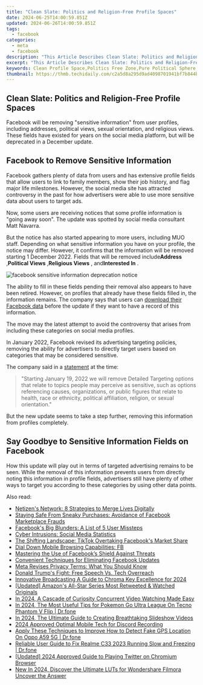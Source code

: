 ```yaml
---
title: "Clean Slate: Politics and Religion-Free Profile Spaces"
date: 2024-06-25T14:00:59.851Z
updated: 2024-06-26T14:00:59.851Z
tags:
  - facebook
categories:
  - meta
  - facebook
description: "This Article Describes Clean Slate: Politics and Religion-Free Profile Spaces"
excerpt: "This Article Describes Clean Slate: Politics and Religion-Free Profile Spaces"
keywords: Clean Profile Space,Politics Free Zone,Pure Political Sphere,Religion Free Platform,Nonpartisan Ground,Unbiased Personal Area,Secular Profile Section
thumbnail: https://thmb.techidaily.com/c2a5d8a295d9ad4098701941bf7b844bb3d03e72bb938f97ddf7a9d42ff93268.jpg
---
```


## Clean Slate: Politics and Religion-Free Profile Spaces

 Facebook will be removing "sensitive information" from user profiles, including addresses, political views, sexual orientation, and religious views. These fields have existed for years on the social media platform, but will be deprecated in a December update.

## Facebook to Remove Sensitive Information

 Facebook gathers plenty of data from users and has extensive profile fields that allow users to link to family members, show their job history, and flag major life milestones. However, the social media site has attracted controversy in the past for how advertisers were able to use more sensitive data about users to target ads.

 Now, some users are receiving notices that some profile information is "going away soon". The update was spotted by social media consultant Matt Navarra.

 But the notice has also started appearing to more users, including MUO staff. Depending on what sensitive information you have on your profile, the notice may differ. However, it confirms that the information will be removed starting 1 December 2022\. Fields that will be removed include**Address** ,**Political Views** ,**Religious Views** , and**Interested In** .

![facebook sensitive information deprecation notice](https://static1.makeuseofimages.com/wordpress/wp-content/uploads/2022/11/facebook-sensitive-information-deprecation-notice.jpg)

 The ability to fill in these fields pending their removal also appears to have been retired. However, on profiles that already have these fields filled in, the information remains. The company says that users can [download their Facebook data](https://www.makeuseof.com/tag/download-entire-facebook-history-data-downloader/) before the update if they want to have a record of this information.

 The move may the latest attempt to avoid the controversy that arises from including these categories on social media profiles.

 In January 2022, Facebook revised its advertising targeting policies, removing the ability for advertisers to directly target users based on categories that may be considered sensitive.

 The company said in a [statement](https://www.facebook.com/business/news/removing-certain-ad-targeting-options-and-expanding-our-ad-controls) at the time:

> "Starting January 19, 2022 we will remove Detailed Targeting options that relate to topics people may perceive as sensitive, such as options referencing causes, organizations, or public figures that relate to health, race or ethnicity, political affiliation, religion, or sexual orientation."

 But the new update seems to take a step further, removing this information from profiles completely.

## Say Goodbye to Sensitive Information Fields on Facebook

 How this update will play out in terms of targeted advertising remains to be seen. While the removal of this information prevents users from directly noting this information in profile fields, advertisers still have plenty of other ways to target you according to these categories by using other data points.


<ins class="adsbygoogle"
     style="display:block"
     data-ad-format="autorelaxed"
     data-ad-client="ca-pub-7571918770474297"
     data-ad-slot="1223367746"></ins>



<ins class="adsbygoogle"
     style="display:block"
     data-ad-client="ca-pub-7571918770474297"
     data-ad-slot="8358498916"
     data-ad-format="auto"
     data-full-width-responsive="true"></ins>

<span class="atpl-alsoreadstyle">Also read:</span>
<div><ul>
<li><a href="https://facebook.techidaily.com/netizens-network-8-strategies-to-merge-lives-digitally/"><u>Netizen's Network: 8 Strategies to Merge Lives Digitally</u></a></li>
<li><a href="https://facebook.techidaily.com/staying-safe-from-sneaky-purchases-avoidance-of-facebook-marketplace-frauds/"><u>Staying Safe From Sneaky Purchases: Avoidance of Facebook Marketplace Frauds</u></a></li>
<li><a href="https://facebook.techidaily.com/facebooks-big-blunders-a-list-of-5-user-missteps/"><u>Facebook's Big Blunders: A List of 5 User Missteps</u></a></li>
<li><a href="https://facebook.techidaily.com/cyber-intrusions-social-media-statistics/"><u>Cyber Intrusions: Social Media Statistics</u></a></li>
<li><a href="https://facebook.techidaily.com/the-shifting-landscape-tiktok-overtaking-facebooks-market-share/"><u>The Shifting Landscape: TikTok Overtaking Facebook's Market Share</u></a></li>
<li><a href="https://facebook.techidaily.com/dial-down-mobile-browsing-capabilities-fb/"><u>Dial Down Mobile Browsing Capabilities: FB</u></a></li>
<li><a href="https://facebook.techidaily.com/mastering-the-use-of-facebooks-shield-against-threats/"><u>Mastering the Use of Facebook’s Shield Against Threats</u></a></li>
<li><a href="https://facebook.techidaily.com/convenient-techniques-for-eliminating-facebook-updates/"><u>Convenient Techniques for Eliminating Facebook Updates</u></a></li>
<li><a href="https://facebook.techidaily.com/meta-revises-privacy-terms-what-you-should-know/"><u>Meta Revises Privacy Terms: What You Should Know</u></a></li>
<li><a href="https://facebook.techidaily.com/donald-trumps-fight-free-speech-vs-tech-overreach/"><u>Donald Trump's Fight: Free Speech Vs. Tech Overreach</u></a></li>
<li><a href="https://some-techniques.techidaily.com/innovative-broadcasting-a-guide-to-chroma-key-excellence-for-2024/"><u>Innovative Broadcasting  A Guide to Chroma Key Excellence for 2024</u></a></li>
<li><a href="https://twitter-videos.techidaily.com/updated-amazons-all-star-series-most-retweeted-and-watched-originals/"><u>[Updated] Amazon's All-Star Series  Most Retweeted & Watched Originals</u></a></li>
<li><a href="https://youtube-video-recordings.techidaily.com/in-2024-a-cascade-of-curiosity-concurrent-video-watching-made-easy/"><u>In 2024, A Cascade of Curiosity  Concurrent Video Watching Made Easy</u></a></li>
<li><a href="https://android-pokemon-go.techidaily.com/in-2024-the-most-useful-tips-for-pokemon-go-ultra-league-on-tecno-phantom-v-flip-drfone-by-drfone-virtual-android/"><u>In 2024, The Most Useful Tips for Pokemon Go Ultra League On Tecno Phantom V Flip | Dr.fone</u></a></li>
<li><a href="https://ai-video-apps.techidaily.com/in-2024-the-ultimate-guide-to-creating-breathtaking-slideshow-videos/"><u>In 2024, The Ultimate Guide to Creating Breathtaking Slideshow Videos</u></a></li>
<li><a href="https://discord-videos.techidaily.com/2024-approved-optimal-mobile-tech-for-discord-recording/"><u>2024 Approved  Optimal Mobile Tech for Discord Recording</u></a></li>
<li><a href="https://fake-location.techidaily.com/apply-these-techniques-to-improve-how-to-detect-fake-gps-location-on-oppo-a59-5g-drfone-by-drfone-virtual-android/"><u>Apply These Techniques to Improve How to Detect Fake GPS Location On Oppo A59 5G | Dr.fone</u></a></li>
<li><a href="https://fix-guide.techidaily.com/reliable-user-guide-to-fix-realme-c33-2023-running-slow-and-freezing-drfone-by-drfone-fix-android-problems-fix-android-problems/"><u>Reliable User Guide to Fix Realme C33 2023 Running Slow and Freezing | Dr.fone</u></a></li>
<li><a href="https://twitter-videos.techidaily.com/updated-2024-approved-guide-to-playing-twitter-on-chromium-browser/"><u>[Updated] 2024 Approved  Guide to Playing Twitter on Chromium Browser</u></a></li>
<li><a href="https://ai-video-editing.techidaily.com/new-in-2024-discover-the-ultimate-luts-for-wondershare-filmora-uncover-the-answer/"><u>New In 2024, Discover the Ultimate LUTs for Wondershare Filmora Uncover the Answer</u></a></li>
</ul></div>
